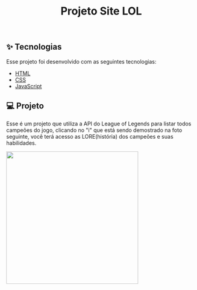 <h1 align="center">Projeto Site LOL</h1>

<br>

## ✨ Tecnologias

Esse projeto foi desenvolvido com as seguintes tecnologias:

- [HTML](https://developer.mozilla.org/pt-BR/docs/Web/HTML)
- [CSS](https://developer.mozilla.org/pt-BR/docs/Web/CSS)
- [JavaScript](https://developer.mozilla.org/pt-BR/docs/Web/JavaScript)

## 💻 Projeto

Esse é um projeto que utiliza a API do League of Legends para listar todos campeões do jogo, clicando no "i" que está sendo demostrado na foto seguinte, você terá acesso as LORE(história) dos campeões e suas habilidades.

<img src="https://user-images.githubusercontent.com/91322466/207150609-cf2d0aac-5a5a-4f38-812e-f2db03b8d008.png" width="350px"/>
